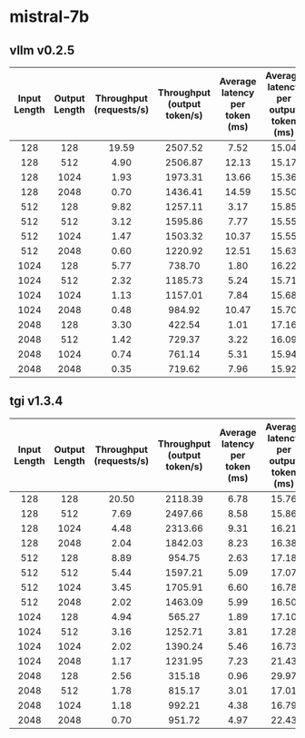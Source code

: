 
# mistral-7b

## vllm v0.2.5

| Input Length | Output Length | Throughput (requests/s) | Throughput (output token/s) | Average latency per token (ms) | Average latency per output token (ms) |
| :----------: | :-----------: | :---------------------: | :-------------------------: | :----------------------------: | :-----------------------------------: |
|     128      |      128      |          19.59          |           2507.52           |              7.52              |                 15.04                 |
|     128      |      512      |          4.90           |           2506.87           |             12.13              |                 15.17                 |
|     128      |     1024      |          1.93           |           1973.31           |             13.66              |                 15.36                 |
|     128      |     2048      |          0.70           |           1436.41           |             14.59              |                 15.50                 |
|     512      |      128      |          9.82           |           1257.11           |              3.17              |                 15.85                 |
|     512      |      512      |          3.12           |           1595.86           |              7.77              |                 15.55                 |
|     512      |     1024      |          1.47           |           1503.32           |             10.37              |                 15.55                 |
|     512      |     2048      |          0.60           |           1220.92           |             12.51              |                 15.63                 |
|     1024     |      128      |          5.77           |           738.70            |              1.80              |                 16.22                 |
|     1024     |      512      |          2.32           |           1185.73           |              5.24              |                 15.71                 |
|     1024     |     1024      |          1.13           |           1157.01           |              7.84              |                 15.68                 |
|     1024     |     2048      |          0.48           |           984.92            |             10.47              |                 15.70                 |
|     2048     |      128      |          3.30           |           422.54            |              1.01              |                 17.16                 |
|     2048     |      512      |          1.42           |           729.37            |              3.22              |                 16.09                 |
|     2048     |     1024      |          0.74           |           761.14            |              5.31              |                 15.94                 |
|     2048     |     2048      |          0.35           |           719.62            |              7.96              |                 15.92                 |

## tgi v1.3.4

| Input Length | Output Length | Throughput (requests/s) | Throughput (output token/s) | Average latency per token (ms) | Average latency per output token (ms) |
| :----------: | :-----------: | :---------------------: | :-------------------------: | :----------------------------: | :-----------------------------------: |
|     128      |      128      |          20.50          |           2118.39           |              6.78              |                 15.76                 |
|     128      |      512      |          7.69           |           2497.66           |              8.58              |                 15.86                 |
|     128      |     1024      |          4.48           |           2313.66           |              9.31              |                 16.21                 |
|     128      |     2048      |          2.04           |           1842.03           |              8.23              |                 16.38                 |
|     512      |      128      |          8.89           |           954.75            |              2.63              |                 17.18                 |
|     512      |      512      |          5.44           |           1597.21           |              5.09              |                 17.07                 |
|     512      |     1024      |          3.45           |           1705.91           |              6.60              |                 16.78                 |
|     512      |     2048      |          2.02           |           1463.09           |              5.99              |                 16.50                 |
|     1024     |      128      |          4.94           |           565.27            |              1.89              |                 17.10                 |
|     1024     |      512      |          3.16           |           1252.71           |              3.81              |                 17.28                 |
|     1024     |     1024      |          2.02           |           1390.24           |              5.46              |                 16.73                 |
|     1024     |     2048      |          1.17           |           1231.95           |              7.23              |                 21.43                 |
|     2048     |      128      |          2.56           |           315.18            |              0.96              |                 29.97                 |
|     2048     |      512      |          1.78           |           815.17            |              3.01              |                 17.01                 |
|     2048     |     1024      |          1.18           |           992.21            |              4.38              |                 16.79                 |
|     2048     |     2048      |          0.70           |           951.72            |              4.97              |                 22.43                 |
